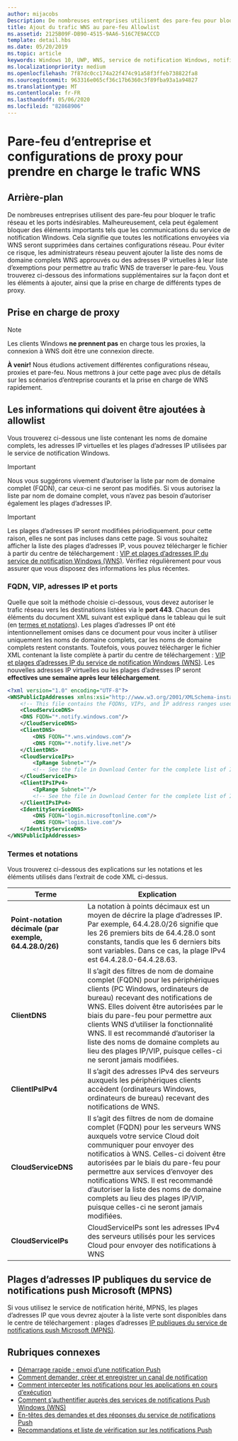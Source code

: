 ```yaml
---
author: mijacobs
Description: De nombreuses entreprises utilisent des pare-feu pour bloquer le trafic indésirable. Ce document décrit comment autoriser le trafic WNS à traverser des pare-feu.
title: Ajout du trafic WNS au pare-feu Allowlist
ms.assetid: 2125B09F-DB90-4515-9AA6-516C7E9ACCCD
template: detail.hbs
ms.date: 05/20/2019
ms.topic: article
keywords: Windows 10, UWP, WNS, service de notification Windows, notification, Windows, pare-feu, dépannage, IP, trafic, entreprise, réseau, IPv4, VIP, nom de domaine complet, adresse IP publique
ms.localizationpriority: medium
ms.openlocfilehash: 7f87dc0cc174a22f474c91a58f3ffeb738822fa8
ms.sourcegitcommit: 963316e065cf36c17b6360c3f89fba93a1a94827
ms.translationtype: MT
ms.contentlocale: fr-FR
ms.lasthandoff: 05/06/2020
ms.locfileid: "82868906"
---
```

# <a name="enterprise-firewall-and-proxy-configurations-to-support-wns-traffic"></a>Pare-feu d’entreprise et configurations de proxy pour prendre en charge le trafic WNS

## <a name="background"></a>Arrière-plan
De nombreuses entreprises utilisent des pare-feu pour bloquer le trafic réseau et les ports indésirables. Malheureusement, cela peut également bloquer des éléments importants tels que les communications du service de notification Windows. Cela signifie que toutes les notifications envoyées via WNS seront supprimées dans certaines configurations réseau. Pour éviter ce risque, les administrateurs réseau peuvent ajouter la liste des noms de domaine complets WNS approuvés ou des adresses IP virtuelles à leur liste d’exemptions pour permettre au trafic WNS de traverser le pare-feu. Vous trouverez ci-dessous des informations supplémentaires sur la façon dont et les éléments à ajouter, ainsi que la prise en charge de différents types de proxy.

## <a name="proxy-support"></a>Prise en charge de proxy

> [!Note]
> Les clients Windows **ne prennent pas** en charge tous les proxies, la connexion à WNS doit être une connexion directe.

**À venir!** Nous étudions activement différentes configurations réseau, proxies et pare-feu. Nous mettrons à jour cette page avec plus de détails sur les scénarios d’entreprise courants et la prise en charge de WNS rapidement.


## <a name="what-information-should-be-added-to-the-allowlist"></a>Les informations qui doivent être ajoutées à allowlist
Vous trouverez ci-dessous une liste contenant les noms de domaine complets, les adresses IP virtuelles et les plages d’adresses IP utilisées par le service de notification Windows. 

> [!IMPORTANT]
> Nous vous suggérons vivement d’autoriser la liste par nom de domaine complet (FQDN), car ceux-ci ne seront pas modifiés. Si vous autorisez la liste par nom de domaine complet, vous n’avez pas besoin d’autoriser également les plages d’adresses IP.

> [!IMPORTANT]
> Les plages d’adresses IP seront modifiées périodiquement. pour cette raison, elles ne sont pas incluses dans cette page. Si vous souhaitez afficher la liste des plages d’adresses IP, vous pouvez télécharger le fichier à partir du centre de téléchargement : [VIP et plages d’adresses IP du service de notification Windows (WNS)](https://www.microsoft.com/download/details.aspx?id=44238). Vérifiez régulièrement pour vous assurer que vous disposez des informations les plus récentes. 


### <a name="fqdns-vips-ips-and-ports"></a>FQDN, VIP, adresses IP et ports
Quelle que soit la méthode choisie ci-dessous, vous devez autoriser le trafic réseau vers les destinations listées via le **port 443**. Chacun des éléments du document XML suivant est expliqué dans le tableau qui le suit (en [termes et notations](#terms-and-notations)). Les plages d’adresses IP ont été intentionnellement omises dans ce document pour vous inciter à utiliser uniquement les noms de domaine complets, car les noms de domaine complets restent constants. Toutefois, vous pouvez télécharger le fichier XML contenant la liste complète à partir du centre de téléchargement : [VIP et plages d’adresses IP du service de notification Windows (WNS)](https://www.microsoft.com/download/details.aspx?id=44238). Les nouvelles adresses IP virtuelles ou les plages d’adresses IP seront **effectives une semaine après leur téléchargement**.

```XML
<?xml version="1.0" encoding="UTF-8"?>
<WNSPublicIpAddresses xmlns:xsi="http://www.w3.org/2001/XMLSchema-instance" xmlns:xsd="http://www.w3.org/2001/XMLSchema">
    <!-- This file contains the FQDNs, VIPs, and IP address ranges used by the Windows Notification Service. A new text file will be uploaded every time a new VIP or IP range is released in production.  Please copy the below information and perform the necessary changes on your site. Endpoints in CloudService nodes are used for cloud services to send notifications to WNS. Endpoints in Client nodes are used by devices to receive notifications from WNS. --> 
    <CloudServiceDNS>
    <DNS FQDN="*.notify.windows.com"/>
    </CloudServiceDNS>
    <ClientDNS>
        <DNS FQDN="*.wns.windows.com"/>
        <DNS FQDN="*.notify.live.net"/>
    </ClientDNS>
    <CloudServiceIPs>
        <IpRange Subnet=""/>
        <!-- See the file in Download Center for the complete list of IP ranges -->
    </CloudServiceIPs>
    <ClientIPsIPv4>
        <IpRange Subnet=""/>
        <!-- See the file in Download Center for the complete list of IP ranges -->
    </ClientIPsIPv4>
    <IdentityServiceDNS>
        <DNS FQDN="login.microsoftonline.com"/>
        <DNS FQDN="login.live.com"/>
    </IdentityServiceDNS>
</WNSPublicIpAddresses>

```

### <a name="terms-and-notations"></a>Termes et notations
Vous trouverez ci-dessous des explications sur les notations et les éléments utilisés dans l’extrait de code XML ci-dessus.

| Terme | Explication |
|---|---|
| **Point-notation décimale (par exemple, 64.4.28.0/26)** | La notation à points décimaux est un moyen de décrire la plage d’adresses IP. Par exemple, 64.4.28.0/26 signifie que les 26 premiers bits de 64.4.28.0 sont constants, tandis que les 6 derniers bits sont variables.  Dans ce cas, la plage IPv4 est 64.4.28.0-64.4.28.63. |
| **ClientDNS** | Il s’agit des filtres de nom de domaine complet (FQDN) pour les périphériques clients (PC Windows, ordinateurs de bureau) recevant des notifications de WNS. Elles doivent être autorisées par le biais du pare-feu pour permettre aux clients WNS d’utiliser la fonctionnalité WNS.  Il est recommandé d’autoriser la liste des noms de domaine complets au lieu des plages IP/VIP, puisque celles-ci ne seront jamais modifiées. |
| **ClientIPsIPv4** | Il s’agit des adresses IPv4 des serveurs auxquels les périphériques clients accèdent (ordinateurs Windows, ordinateurs de bureau) recevant des notifications de WNS. |
| **CloudServiceDNS** | Il s’agit des filtres de nom de domaine complet (FQDN) pour les serveurs WNS auxquels votre service Cloud doit communiquer pour envoyer des notificatios à WNS. Celles-ci doivent être autorisées par le biais du pare-feu pour permettre aux services d’envoyer des notifications WNS.  Il est recommandé d’autoriser la liste des noms de domaine complets au lieu des plages IP/VIP, puisque celles-ci ne seront jamais modifiées.|
| **CloudServiceIPs** | CloudServiceIPs sont les adresses IPv4 des serveurs utilisés pour les services Cloud pour envoyer des notifications à WNS  |


## <a name="microsoft-push-notifications-service-mpns-public-ip-ranges"></a>Plages d’adresses IP publiques du service de notifications push Microsoft (MPNS)
Si vous utilisez le service de notification hérité, MPNS, les plages d’adresses IP que vous devrez ajouter à la liste verte sont disponibles dans le centre de téléchargement : plages d’adresses [IP publiques du service de notifications push Microsoft (MPNS)](https://www.microsoft.com/download/details.aspx?id=44535).


## <a name="related-topics"></a>Rubriques connexes

* [Démarrage rapide : envoi d’une notification Push](https://docs.microsoft.com/previous-versions/windows/apps/hh868252(v=win.10))
* [Comment demander, créer et enregistrer un canal de notification](https://docs.microsoft.com/previous-versions/windows/apps/hh465412(v=win.10))
* [Comment intercepter les notifications pour les applications en cours d’exécution](https://docs.microsoft.com/previous-versions/windows/apps/jj709907(v=win.10))
* [Comment s’authentifier auprès des services de notifications Push Windows (WNS)](https://docs.microsoft.com/previous-versions/windows/apps/hh465407(v=win.10))
* [En-têtes des demandes et des réponses du service de notifications Push](https://docs.microsoft.com/previous-versions/windows/apps/hh465435(v=win.10))
* [Recommandations et liste de vérification sur les notifications Push](https://docs.microsoft.com/windows/uwp/controls-and-patterns/tiles-and-notifications-windows-push-notification-services--wns--overview)
 
